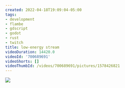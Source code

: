 ```yaml
---
created: 2022-04-18T19:09:04-05:00
tags:
- development
- flambe
- gdscript
- godot
- rust
- twitch
title: low-energy stream
videoDuration: 14420.0
videoId: '700689691'
videoShorts: []
videoThumbId: /videos/700689691/pictures/1578426821
---
```


![](20220419000904.jpg)
